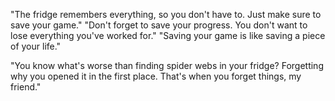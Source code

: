 "The fridge remembers everything, so you don't have to. Just make sure to save your game."
"Don't forget to save your progress. You don't want to lose everything you've worked for."
"Saving your game is like saving a piece of your life."

"You know what's worse than finding spider webs in your fridge? Forgetting why you opened it in the first place. That's when you forget things, my friend."

